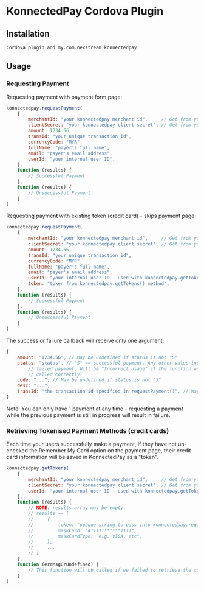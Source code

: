 KonnectedPay Cordova Plugin
===========================

Installation
------------

`cordova plugin add my.com.nexstream.konnectedpay`


Usage
-----

### Requesting Payment

Requesting payment with payment form page:

```javascript
konnectedpay.requestPayment(
    {
        merchantId: "your konnectedpay merchant id",     // Get from your KonnectedPay account.
        clientSecret: "your konnectedpay client secret", // Get from your KonnectedPay account.
        amount: 1234.56,
        transId: "your unique transaction id",
        currencyCode: "MYR",
        fullName: "payer's full name",
        email: "payer's email address",
        userId: "your internal user ID",
    },
    function (results) {
        // Successful Payment
    },
    function (results) {
        // Unsuccessful Payment
    }
)
```

Requesting payment with existing token (credit card) - skips payment page:

```javascript
konnectedpay.requestPayment(
    {
        merchantId: "your konnectedpay merchant id",     // Get from your KonnectedPay account.
        clientSecret: "your konnectedpay client secret", // Get from your KonnectedPay account.
        amount: 1234.56,
        transId: "your unique transaction id",
        currencyCode: "MYR",
        fullName: "payer's full name",
        email: "payer's email address",
        userId: "your internal user ID - used with konnectedpay.getTokens() method",
        token: "token from konnectedpay.getTokens() method",
    },
    function (results) {
        // Successful Payment
    },
    function (results) {
        // Unsuccessful Payment
    }
)
```

The success or failure callback will receive only one argument:

```javascript
{
    amount: "1234.56", // May be undefined if status is not "S"
    status: "status", // "S" == successful payment. Any other value indicates
        // failed payment. Will be "Incorrect usage" if the function was not
        // called correctly.
    code: "...", // May be undefined if status is not "S"
    desc: "...",
    transId: "the transaction id specified in requestPayment()", // May be undefined if status is not "S"
}
```

Note: You can only have 1 payment at any time - requesting a payment while the
previous payment is still in progress will result in failure.


### Retrieving Tokenised Payment Methods (credit cards)

Each time your users successfully make a payment, if they have not un-checked
the Remember My Card option on the payment page, their credit card information
will be saved in KonnectedPay as a "token".

```javascript
konnectedpay.getTokens(
    {
        merchantId: "your konnectedpay merchant id",     // Get from your KonnectedPay account.
        clientSecret: "your konnectedpay client secret", // Get from your KonnectedPay account.
        userId: "your internal user ID - used with konnectedpay.getTokens() method",
    },
    function (results) {
        // NOTE: results array may be empty.
        // results == [
        //     {
        //         token: "opaque string to pass into konnectedpay.requestPayment()",
        //         maskCard: "411111******1111",
        //         maskCardType: "e.g. VISA, etc",
        //     },
        //     ...
        // ]
    },
    function (errMsgOrUndefined) {
        // This function will be called if we failed to retrieve the tokens list.
    }
)
```
